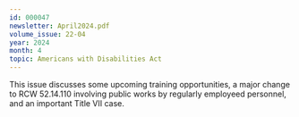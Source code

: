 ```yaml
---
id: 000047
newsletter: April2024.pdf
volume_issue: 22-04
year: 2024
month: 4
topic: Americans with Disabilities Act
---
```


This issue discusses some upcoming training opportunities, a major change to RCW 52.14.110 involving public works by regularly employeed personnel, and an important Title VII case.